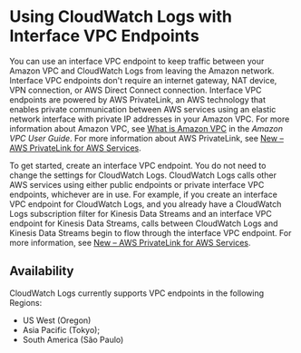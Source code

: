 # Using CloudWatch Logs with Interface VPC Endpoints<a name="cloudwatch-logs-and-interface-VPC"></a>

You can use an interface VPC endpoint to keep traffic between your Amazon VPC and CloudWatch Logs from leaving the Amazon network\. Interface VPC endpoints don't require an internet gateway, NAT device, VPN connection, or AWS Direct Connect connection\. Interface VPC endpoints are powered by AWS PrivateLink, an AWS technology that enables private communication between AWS services using an elastic network interface with private IP addresses in your Amazon VPC\. For more information about Amazon VPC, see [What is Amazon VPC](http://docs.aws.amazon.com/AmazonVPC/latest/UserGuide/) in the *Amazon VPC User Guide*\. For more information about AWS PrivateLink, see [New – AWS PrivateLink for AWS Services](https://aws.amazon.com/blogs/aws/new-aws-privatelink-endpoints-kinesis-ec2-systems-manager-and-elb-apis-in-your-vpc/)\.

To get started, create an interface VPC endpoint\. You do not need to change the settings for CloudWatch Logs\. CloudWatch Logs calls other AWS services using either public endpoints or private interface VPC endpoints, whichever are in use\. For example, if you create an interface VPC endpoint for CloudWatch Logs, and you already have a CloudWatch Logs subscription filter for Kinesis Data Streams and an interface VPC endpoint for Kinesis Data Streams, calls between CloudWatch Logs and Kinesis Data Streams begin to flow through the interface VPC endpoint\. For more information, see [ New – AWS PrivateLink for AWS Services](https://aws.amazon.com/blogs/aws/new-aws-privatelink-endpoints-kinesis-ec2-systems-manager-and-elb-apis-in-your-vpc/)\.

## Availability<a name="cloudwatch-logs-interface-VPC-availability"></a>

CloudWatch Logs currently supports VPC endpoints in the following Regions:
+ US West \(Oregon\)
+ Asia Pacific \(Tokyo\);
+ South America \(São Paulo\)